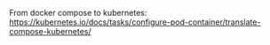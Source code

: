 From docker compose to kubernetes: https://kubernetes.io/docs/tasks/configure-pod-container/translate-compose-kubernetes/